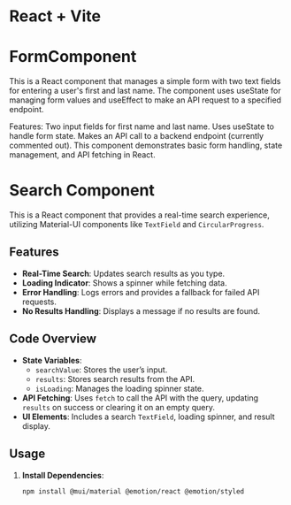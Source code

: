 # React + Vite

# FormComponent
This is a React component that manages a simple form with two text fields for entering a user's first and last name. The component uses useState for managing form values and useEffect to make an API request to a specified endpoint.

Features:
Two input fields for first name and last name.
Uses useState to handle form state.
Makes an API call to a backend endpoint (currently commented out).
This component demonstrates basic form handling, state management, and API fetching in React.

# Search Component

This is a React component that provides a real-time search experience, utilizing Material-UI components like `TextField` and `CircularProgress`.

## Features

- **Real-Time Search**: Updates search results as you type.
- **Loading Indicator**: Shows a spinner while fetching data.
- **Error Handling**: Logs errors and provides a fallback for failed API requests.
- **No Results Handling**: Displays a message if no results are found.

## Code Overview

- **State Variables**:
  - `searchValue`: Stores the user’s input.
  - `results`: Stores search results from the API.
  - `isLoading`: Manages the loading spinner state.
- **API Fetching**: Uses `fetch` to call the API with the query, updating `results` on success or clearing it on an empty query.
- **UI Elements**: Includes a search `TextField`, loading spinner, and result display.

## Usage

1. **Install Dependencies**:
   ```bash
   npm install @mui/material @emotion/react @emotion/styled
